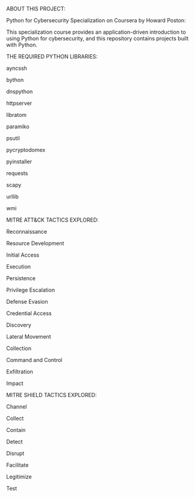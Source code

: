 ABOUT THIS PROJECT:

Python for Cybersecurity Specialization on Coursera by Howard Poston:

This specialization course provides an application-driven introduction to using Python for cybersecurity, and this repository contains projects built with Python.

THE REQUIRED PYTHON LIBRARIES:

ayncssh

bython

dnspython

httpserver

libratom

paramiko

psutil

pycryptodomex

pyinstaller

requests

scapy

urllib

wmi

MITRE ATT&CK TACTICS EXPLORED:

Reconnaissance

Resource Development

Initial Access

Execution

Persistence

Privilege Escalation

Defense Evasion

Credential Access

Discovery

Lateral Movement

Collection

Command and Control

Exfiltration

Impact

MITRE SHIELD TACTICS EXPLORED:

Channel

Collect

Contain

Detect

Disrupt

Facilitate

Legitimize

Test
